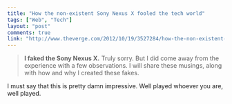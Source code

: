 ```yaml
---
title: "How the non-existent Sony Nexus X fooled the tech world"
tags: ["Web", "Tech"]
layout: "post"
comments: true
link: "http://www.theverge.com/2012/10/19/3527284/how-the-non-existent-sony-nexus-x-fooled-the-tech-world"
---
```


> **I faked the Sony Nexus X.** Truly sorry. But I did come away from the experience with a few observations. I will share these musings, along with how and why I created these fakes.

I must say that this is pretty damn impressive. Well played whoever you are, well played.
